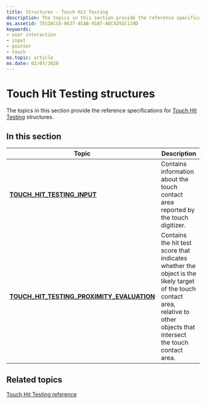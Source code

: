 ```yaml
---
title: Structures - Touch Hit Testing
description: The topics in this section provide the reference specifications for Touch Hit Testing structures.
ms.assetid: 75528CC6-0637-4CAB-9187-AEC4291C119D
keywords:
- user interaction
- input
- pointer
- touch
ms.topic: article
ms.date: 02/07/2020
---
```


# Touch Hit Testing structures

The topics in this section provide the reference specifications for [Touch Hit Testing](touch-hit-testing-portal.md) structures.

## In this section

| Topic | Description |
| --- | --- |
| [**TOUCH_HIT_TESTING_INPUT**](/windows/win32/api/winuser/ns-winuser-touch_hit_testing_input)<br/> | Contains information about the touch contact area reported by the touch digitizer.<br/> |
| [**TOUCH_HIT_TESTING_PROXIMITY_EVALUATION**](/windows/win32/api/winuser/ns-winuser-touch_hit_testing_proximity_evaluation)<br/> | Contains the hit test score that indicates whether the object is the likely target of the touch contact area, relative to other objects that intersect the touch contact area.<br/> |

## Related topics

[Touch Hit Testing reference](touchhittest-reference.md)
